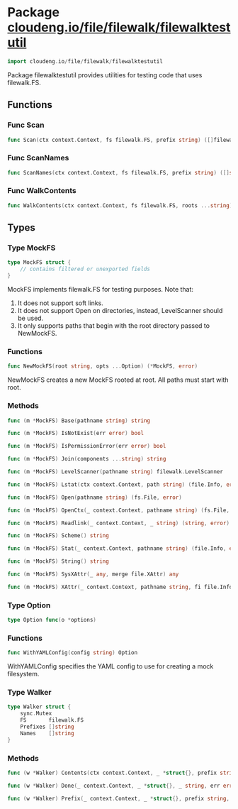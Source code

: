 # Package [cloudeng.io/file/filewalk/filewalktestutil](https://pkg.go.dev/cloudeng.io/file/filewalk/filewalktestutil?tab=doc)

```go
import cloudeng.io/file/filewalk/filewalktestutil
```

Package filewalktestutil provides utilities for testing code that uses
filewalk.FS.

## Functions
### Func Scan
```go
func Scan(ctx context.Context, fs filewalk.FS, prefix string) ([]filewalk.Entry, error)
```

### Func ScanNames
```go
func ScanNames(ctx context.Context, fs filewalk.FS, prefix string) ([]string, error)
```

### Func WalkContents
```go
func WalkContents(ctx context.Context, fs filewalk.FS, roots ...string) (prefixes, names []string, err error)
```



## Types
### Type MockFS
```go
type MockFS struct {
	// contains filtered or unexported fields
}
```
MockFS implements filewalk.FS for testing purposes. Note that:
 1. It does not support soft links.
 2. It does not support Open on directories, instead, LevelScanner should be
    used.
 3. It only supports paths that begin with the root directory passed to
    NewMockFS.

### Functions

```go
func NewMockFS(root string, opts ...Option) (*MockFS, error)
```
NewMockFS creates a new MockFS rooted at root. All paths must start with
root.



### Methods

```go
func (m *MockFS) Base(pathname string) string
```


```go
func (m *MockFS) IsNotExist(err error) bool
```


```go
func (m *MockFS) IsPermissionError(err error) bool
```


```go
func (m *MockFS) Join(components ...string) string
```


```go
func (m *MockFS) LevelScanner(pathname string) filewalk.LevelScanner
```


```go
func (m *MockFS) Lstat(ctx context.Context, path string) (file.Info, error)
```


```go
func (m *MockFS) Open(pathname string) (fs.File, error)
```


```go
func (m *MockFS) OpenCtx(_ context.Context, pathname string) (fs.File, error)
```


```go
func (m *MockFS) Readlink(_ context.Context, _ string) (string, error)
```


```go
func (m *MockFS) Scheme() string
```


```go
func (m *MockFS) Stat(_ context.Context, pathname string) (file.Info, error)
```


```go
func (m *MockFS) String() string
```


```go
func (m *MockFS) SysXAttr(_ any, merge file.XAttr) any
```


```go
func (m *MockFS) XAttr(_ context.Context, pathname string, fi file.Info) (file.XAttr, error)
```




### Type Option
```go
type Option func(o *options)
```

### Functions

```go
func WithYAMLConfig(config string) Option
```
WithYAMLConfig specifies the YAML config to use for creating a mock
filesystem.




### Type Walker
```go
type Walker struct {
	sync.Mutex
	FS       filewalk.FS
	Prefixes []string
	Names    []string
}
```

### Methods

```go
func (w *Walker) Contents(ctx context.Context, _ *struct{}, prefix string, contents []filewalk.Entry) (file.InfoList, error)
```


```go
func (w *Walker) Done(_ context.Context, _ *struct{}, _ string, err error) error
```


```go
func (w *Walker) Prefix(_ context.Context, _ *struct{}, prefix string, _ file.Info, _ error) (bool, file.InfoList, error)
```







